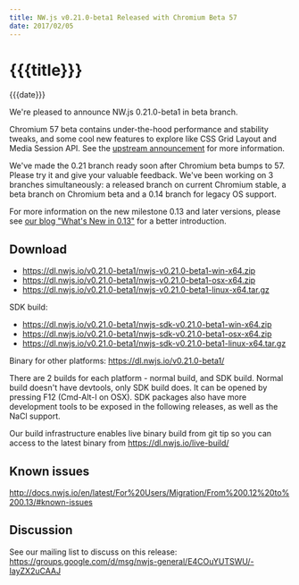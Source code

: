 ```yaml
---
title: NW.js v0.21.0-beta1 Released with Chromium Beta 57
date: 2017/02/05
---
```

# {{{title}}}
{{{date}}}

We're pleased to announce NW.js 0.21.0-beta1 in beta branch.

Chromium 57 beta contains under-the-hood performance and stability tweaks, and some cool new features to explore like CSS Grid Layout and Media Session API. See the [upstream announcement](https://blog.chromium.org/2017/02/chrome-57-beta-css-grid-layout-improved.html) for more information.

We've made the 0.21 branch ready soon after Chromium beta bumps to 57. Please try it and give your valuable feedback. We've been working on 3 branches simultaneously: a released branch on current Chromium stable, a beta branch on Chromium beta and a 0.14 branch for legacy OS support.

For more information on the new milestone 0.13 and later versions, please see [our blog "What's New in 0.13"](/blog/whats-new-in-0.13) for a better introduction.

## Download 

* https://dl.nwjs.io/v0.21.0-beta1/nwjs-v0.21.0-beta1-win-x64.zip 
* https://dl.nwjs.io/v0.21.0-beta1/nwjs-v0.21.0-beta1-osx-x64.zip 
* https://dl.nwjs.io/v0.21.0-beta1/nwjs-v0.21.0-beta1-linux-x64.tar.gz 

SDK build: 
* https://dl.nwjs.io/v0.21.0-beta1/nwjs-sdk-v0.21.0-beta1-win-x64.zip 
* https://dl.nwjs.io/v0.21.0-beta1/nwjs-sdk-v0.21.0-beta1-osx-x64.zip 
* https://dl.nwjs.io/v0.21.0-beta1/nwjs-sdk-v0.21.0-beta1-linux-x64.tar.gz 

Binary for other platforms: https://dl.nwjs.io/v0.21.0-beta1/ 

There are 2 builds for each platform - normal build, and SDK build. Normal build doesn't have devtools, only SDK build does. lt can be opened by pressing F12 (Cmd-Alt-I on OSX). SDK packages also have more development tools to be exposed in the following releases, as well as the NaCl support.

Our build infrastructure enables live binary build from git tip so you can access to the latest binary from https://dl.nwjs.io/live-build/ 

## Known issues 
 
http://docs.nwjs.io/en/latest/For%20Users/Migration/From%200.12%20to%200.13/#known-issues

## Discussion

See our mailing list to discuss on this release: https://groups.google.com/d/msg/nwjs-general/E4COuYUTSWU/-IayZX2uCAAJ

